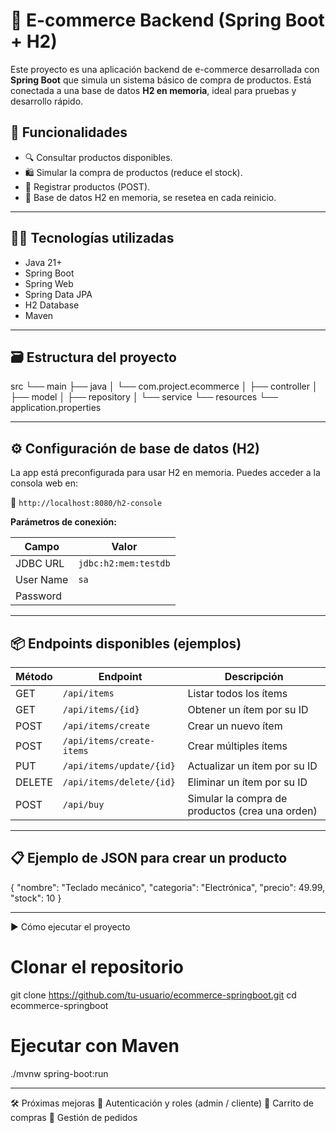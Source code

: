 # 🛒 E-commerce Backend (Spring Boot + H2)

Este proyecto es una aplicación backend de e-commerce desarrollada con **Spring Boot** que simula un sistema básico de compra de productos. Está conectada a una base de datos **H2 en memoria**, ideal para pruebas y desarrollo rápido.

## 🚀 Funcionalidades

- 🔍 Consultar productos disponibles.
- 🛍️ Simular la compra de productos (reduce el stock).
- 🧾 Registrar productos (POST).
- 🧹 Base de datos H2 en memoria, se resetea en cada reinicio.

---

## 🧑‍💻 Tecnologías utilizadas

- Java 21+
- Spring Boot
- Spring Web
- Spring Data JPA
- H2 Database
- Maven
  
---

## 🗃️ Estructura del proyecto
src
└── main
├── java
│ └── com.project.ecommerce
│ ├── controller
│ ├── model
│ ├── repository
│ └── service
└── resources
└── application.properties

---

## ⚙️ Configuración de base de datos (H2)

La app está preconfigurada para usar H2 en memoria. Puedes acceder a la consola web en:

📍 `http://localhost:8080/h2-console`

**Parámetros de conexión:**

| Campo        | Valor               |
|--------------|---------------------|
| JDBC URL     | `jdbc:h2:mem:testdb`|
| User Name    | `sa`                |
| Password     |                     |

---

## 📦 Endpoints disponibles (ejemplos)

| Método | Endpoint                  | Descripción                                     |
| ------ | ------------------------- | ----------------------------------------------- |
| GET    | `/api/items`              | Listar todos los ítems                          |
| GET    | `/api/items/{id}`         | Obtener un ítem por su ID                       |
| POST   | `/api/items/create`       | Crear un nuevo ítem                             |
| POST   | `/api/items/create-items` | Crear múltiples ítems                           |
| PUT    | `/api/items/update/{id}`  | Actualizar un ítem por su ID                    |
| DELETE | `/api/items/delete/{id}`  | Eliminar un ítem por su ID                      |
| POST   | `/api/buy`                | Simular la compra de productos (crea una orden) |

---

## 📋 Ejemplo de JSON para crear un producto

{
  "nombre": "Teclado mecánico",
  "categoria": "Electrónica",
  "precio": 49.99,
  "stock": 10
}

---

▶️ Cómo ejecutar el proyecto

# Clonar el repositorio
git clone https://github.com/tu-usuario/ecommerce-springboot.git
cd ecommerce-springboot

# Ejecutar con Maven
./mvnw spring-boot:run

---

🛠 Próximas mejoras
🔐 Autenticación y roles (admin / cliente)
🛒 Carrito de compras
🧾 Gestión de pedidos


